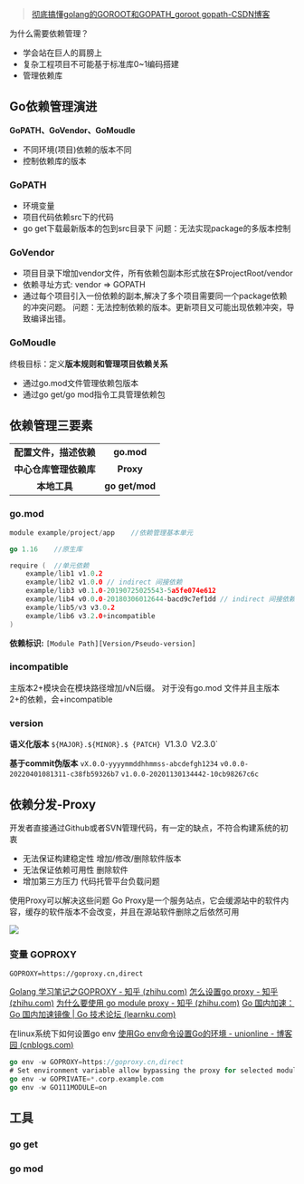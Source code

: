 > [彻底搞懂golang的GOROOT和GOPATH_goroot gopath-CSDN博客](https://blog.csdn.net/qq_38151401/article/details/105729884)


为什么需要依赖管理？
- 学会站在巨人的肩膀上
- 复杂工程项目不可能基于标准库0~1编码搭建
- 管理依赖库

## Go依赖管理演进
**GoPATH、GoVendor、GoMoudle**
- 不同环境(项目)依赖的版本不同
- 控制依赖库的版本

### GoPATH
- 环境变量
- 项目代码依赖src下的代码
- go get下载最新版本的包到src目录下
问题：无法实现package的多版本控制
### GoVendor
- 项目目录下增加vendor文件，所有依赖包副本形式放在$ProjectRoot/vendor
- 依赖寻址方式: vendor => GOPATH
- 通过每个项目引入一份依赖的副本,解决了多个项目需要同一个package依赖的冲突问题。
问题：无法控制依赖的版本。更新项目又可能出现依赖冲突，导致编译出错。
### GoMoudle
终极目标：定义**版本规则和管理项目依赖关系**
- 通过go.mod文件管理依赖包版本
- 通过go get/go mod指令工具管理依赖包

## 依赖管理三要素

| | |
|:-:|:-:|
| **配置文件，描述依赖** | **go.mod** |
| **中心仓库管理依赖库** | **Proxy** |
| **本地工具** | **go get/mod** |

### go.mod
```Go
module example/project/app    //依赖管理基本单元

go 1.16    //原生库

require (  //单元依赖
	example/lib1 v1.0.2
	example/lib2 v1.0.0 // indirect 间接依赖
	example/lib3 v0.1.0-20190725025543-5a5fe074e612
	example/lib4 v0.0.0-20180306012644-bacd9c7ef1dd // indirect 间接依赖
	example/lib5/v3 v3.0.2
	example/lib6 v3.2.0+incompatible
)
```

**依赖标识:** `[Module Path][Version/Pseudo-version]`
### incompatible
主版本2+模块会在模块路径增加/vN后缀。
对于没有go.mod 文件并且主版本2+的依赖，会+incompatible

### version
**语义化版本**
`${MAJOR}.${MINOR}.$ {PATCH}
`V1.3.0`
`V2.3.0`

**基于commit伪版本**
`vX.0.O-yyyymmddhhmmss-abcdefgh1234`
`v0.0.0-20220401081311-c38fb59326b7`
`v1.0.0-20201130134442-10cb98267c6c`

## 依赖分发-Proxy
开发者直接通过Github或者SVN管理代码，有一定的缺点，不符合构建系统的初衷
- 无法保证构建稳定性
	增加/修改/删除软件版本
- 无法保证依赖可用性
	删除软件
- 增加第三方压力
	代码托管平台负载问题

使用Proxy可以解决这些问题
Go Proxy是一个服务站点，它会缓源站中的软件内容，缓存的软件版本不会改变，并且在源站软件删除之后依然可用

![](addition/Pasted%20image%2020230726211211.png)
### 变量 GOPROXY
```text
GOPROXY=https://goproxy.cn,direct
```
[Golang 学习笔记之GOPROXY - 知乎 (zhihu.com)](https://zhuanlan.zhihu.com/p/428402532)
[怎么设置go proxy - 知乎 (zhihu.com)](https://zhuanlan.zhihu.com/p/625624933)
[为什么要使用 go module proxy - 知乎 (zhihu.com)](https://zhuanlan.zhihu.com/p/357963437)
[Go 国内加速：Go 国内加速镜像 | Go 技术论坛 (learnku.com)](https://learnku.com/go/wikis/38122)

在linux系统下如何设置go env
[使用Go env命令设置Go的环境 - unionline - 博客园 (cnblogs.com)](https://www.cnblogs.com/fanbi/p/13649929.html)
```go
go env -w GOPROXY=https://goproxy.cn,direct
# Set environment variable allow bypassing the proxy for selected modules
go env -w GOPRIVATE=*.corp.example.com
go env -w GO111MODULE=on
```
## 工具
### go get
### go mod

